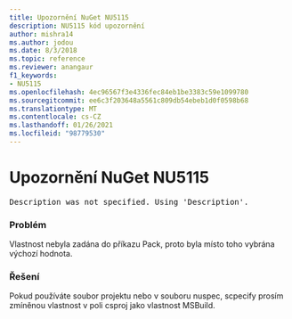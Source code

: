 ```yaml
---
title: Upozornění NuGet NU5115
description: NU5115 kód upozornění
author: mishra14
ms.author: jodou
ms.date: 8/3/2018
ms.topic: reference
ms.reviewer: anangaur
f1_keywords:
- NU5115
ms.openlocfilehash: 4ec96567f3e4336fec84eb1be3383c59e1099780
ms.sourcegitcommit: ee6c3f203648a5561c809db54ebeb1d0f0598b68
ms.translationtype: MT
ms.contentlocale: cs-CZ
ms.lasthandoff: 01/26/2021
ms.locfileid: "98779530"
---
```

# <a name="nuget-warning-nu5115"></a>Upozornění NuGet NU5115
<pre>Description was not specified. Using 'Description'.</pre>

### <a name="issue"></a>Problém

Vlastnost nebyla zadána do příkazu Pack, proto byla místo toho vybrána výchozí hodnota.


### <a name="solution"></a>Řešení

Pokud používáte soubor projektu nebo v souboru nuspec, scpecify prosím zmíněnou vlastnost v poli csproj jako vlastnost MSBuild.

